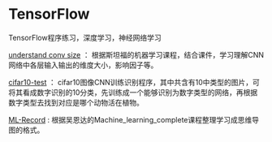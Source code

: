 # TensorFlow
TensorFlow程序练习，深度学习，神经网络学习

[understand conv size](https://github.com/Tommy-Lu/TensorFlow/tree/master/understand%20conv%20size) ： 根据斯坦福的机器学习课程，结合课件，学习理解CNN网络中各层输入输出的维度大小，影响因子等。

[cifar10-test](https://github.com/Tommy-Lu/TensorFlow/tree/master/cifar10-test) ： cifar10图像CNN训练识别程序，其中共含有10中类型的图片，可将其看成数字识别的10分类，先训练成一个能够识别为数字类型的网络，再根据数字类型去找到对应是哪个动物活在植物。

[ML-Record](https://github.com/Tommy-Lu/TensorFlow/tree/master/ML-Record) : 根据吴恩达的Machine_learning_complete课程整理学习成思维导图的格式。
